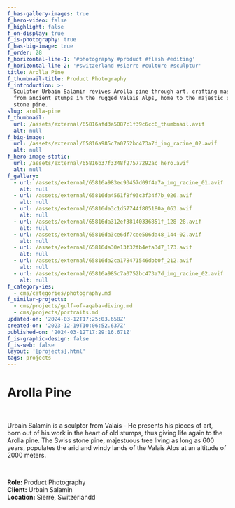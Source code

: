 ```yaml
---
f_has-gallery-images: true
f_hero-video: false
f_highlight: false
f_on-display: true
f_is-photography: true
f_has-big-image: true
f_order: 28
f_horizontal-line-1: '#photography #product #flash #editing'
f_horizontal-line-2: '#switzerland #sierre #culture #sculptur'
title: Arolla Pine
f_thumbnail-title: Product Photography
f_introduction: >-
  Sculptor Urbain Salamin revives Arolla pine through art, crafting masterpieces
  from ancient stumps in the rugged Valais Alps, home to the majestic Swiss
  stone pine.
slug: arolla-pine
f_thumbnail:
  url: /assets/external/65816afd3a5087c1f39c6cc6_thumbnail.avif
  alt: null
f_big-image:
  url: /assets/external/65816a985c7a0752bc473a7d_img_racine_02.avif
  alt: null
f_hero-image-static:
  url: /assets/external/65816b37f3348f27577292ac_hero.avif
  alt: null
f_gallery:
  - url: /assets/external/65816a983ec93457d09f4a7a_img_racine_01.avif
    alt: null
  - url: /assets/external/65816da4561f8f93c3f34f7b_026.avif
    alt: null
  - url: /assets/external/65816da3c1d57744f805180a_063.avif
    alt: null
  - url: /assets/external/65816da312ef38140336851f_128-28.avif
    alt: null
  - url: /assets/external/65816da3ce6df7cee506da48_144-02.avif
    alt: null
  - url: /assets/external/65816da30e13f32fb4efa3d7_173.avif
    alt: null
  - url: /assets/external/65816da2ca178471546dbb0f_212.avif
    alt: null
  - url: /assets/external/65816a985c7a0752bc473a7d_img_racine_02.avif
    alt: null
f_category-ies:
  - cms/categories/photography.md
f_similar-projects:
  - cms/projects/gulf-of-aqaba-diving.md
  - cms/projects/portraits.md
updated-on: '2024-03-12T17:25:03.658Z'
created-on: '2023-12-19T10:06:52.637Z'
published-on: '2024-03-12T17:29:16.671Z'
f_is-graphic-design: false
f_is-web: false
layout: '[projects].html'
tags: projects
---
```


Arolla Pine
===========

‍

Urbain Salamin is a sculptor from Valais - He presents his pieces of art, born out of his work in the heart of old stumps, thus giving life again to the Arolla pine. The Swiss stone pine, majestuous tree living as long as 600 years, populates the arid and windy lands of the Valais Alps at an altitude of 2000 meters.

‍

**Role:** Product Photography  
**Client:** Urbain Salamin  
**Location:** Sierre, Switzerlandd
